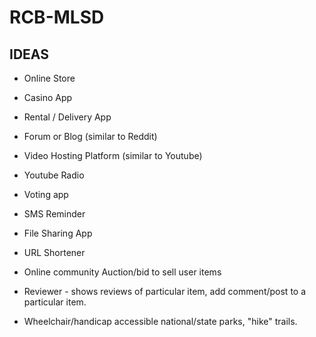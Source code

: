 # RCB-MLSD #

## IDEAS ##
* Online Store
* Casino App
* Rental / Delivery App
* Forum or Blog (similar to Reddit)
* Video Hosting Platform (similar to Youtube)
* Youtube Radio
* Voting app
* SMS Reminder
* File Sharing App
* URL Shortener

* Online community Auction/bid to sell user items
* Reviewer - shows reviews of particular item, add comment/post to a particular item.
* Wheelchair/handicap accessible national/state parks, "hike" trails.
